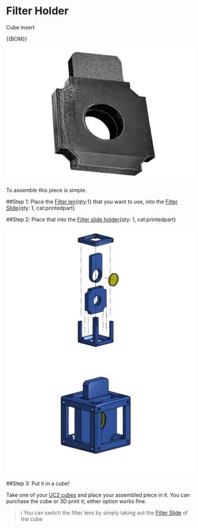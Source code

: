 # Filter Holder

Cube insert

{{BOM}}


[Filter len]: parts/optics/Filter_len.md "{cat: Optical}"

[Filter slide holder]:models/Filter_Holder/Holder-Filter-Slide-25-mm.stl "{previewpage}"
[Filter Slide]:models/Filter_Holder/Filter-Slide-25-mm.stl "{previewpage}"

![](images/Filter_Holder/filter-holder.jpeg)


To assemble this piece is simple. 

##Step 1:
Place the [Filter len]{qty:1} that you want to use, into the [Filter Slide]{qty: 1, cat:printedpart}

##Step 2:
Place that into the [Filter slide holder]{qty: 1, cat:printedpart}



![](images/Filter_Holder/Exploded_FH.png)
![](images/Filter_Holder/Assembly_FH.png)

##Step 3: Put it in a cube!

Take one of your [UC2 cubes](UC2files.md) and place your assembled piece in it. You can purchase the cube or 3D print it, either option works fine.

>i You can switch the filter lens by simply taking out the [Filter Slide] of the cube


